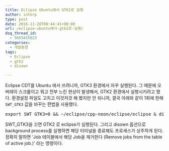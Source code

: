 ```yaml
---
title: Eclipse Ubuntu에서 GTK2로 실행
author: interp
type: post
date: 2016-11-28T00:44:41+00:00
url: /eclipse-ubuntu에서-gtk2로-실행/
dsq_thread_id:
  - 5655415823
categories:
  - 개발환경
tags:
  - Eclipse
  - gtk2
  - disown

---
```

Eclipse CDT를 Ubuntu 에서 쓰려니까, GTK3 환경에서 자꾸 실행된다. 그 때문에 오버레이 스크롤이고 뭐고 전부 느린 현상이 발생해서, GTK2 환경에서 실행시키려고 했다. 환경설정 파일도 고치고 이것저것 해 봤지만 안 되니까, 결국 아래와 같이 1회에 한해 `SWT_GTK3` 값을 바꾸는 편법을 사용했다.

<pre class="brush: bash; title: ; notranslate" title="">export SWT_GTK3=0 && ~/eclipse/cpp-neon/eclipse/eclipse & disown
</pre>

SWT_GTK3을 끄면 GTK2 로 eclipse가 실행된다. 그리고 disown 옵션으로 background process를 실행하면 해당 터미널을 종료해도 프로세스가 상주하게 된다. 정확히 말하면 &#8216;Job 테이블에서 해당 Job을 제거한다 (Remove jobs from the table of active job.)&#8217; 라는 명령이다.